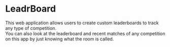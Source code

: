 # LeadrBoard

<p>
  This web application allows users to create custom leaderboards to track any type of competition. <br>
  You can also look at the leaderboard and recent matches of any competition on this app by just knowing what the room is called.
</p>
